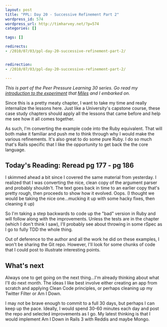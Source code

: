 ```yaml
--- 
layout: post
title: "PPL: Day 20 - Successive Refinement Part 2"
wordpress_id: 574
wordpress_url: http://timharvey.net/?p=574
categories: []

tags: []

redirects:
- /2010/07/03/ppl-day-20-successive-refinement-part-2/


redirection:
- /2010/07/03/ppl-day-20-successive-refinement-part-2/

---
```

_This is part of the Peer Pressure Learning 30 series. Go read my [introduction to the experiment](http://timharvey.net/2010/06/11/peer-pressure-learning-experiment/) that [Miles](http://mileszs.com/) and I embarked on._

Since this is a pretty meaty chapter, I want to take my time and really internalize the lessons here. Just like a University's capstone course, these case study chapters should apply all the lessons that came before and help me see how it all comes together.

As such, I'm converting the example code into the Ruby equivalent. That will both make it familiar and push me to think through why I would make the various refinements. It's also great to do some pure Ruby. I do so much that's Rails specific that I like the opportunity to get back the the core language.

## Today's Reading: Reread pg 177 - pg 186

I skimmed ahead a bit since I covered the same material from yesterday. I realized that I was converting the nice, clean copy of the argument parser and probably shouldn't. The text goes back in time to an earlier copy that's pretty rough, then proceeds to show how it evolved. Oops. (I thought we would be taking the nice one...mucking it up with some hacky fixes, then cleaning it up)

So I'm taking a step backwards to code up the "bad" version in Ruby and will follow along with the improvements. Unless the tests are in the chapter (which I don't think I saw), I'll probably see about throwing in some rSpec as I go to fully TDD the whole thing.

Out of deference to the author and all the work he did on these examples, I won't be sharing the Git repo. However, I'll look for some chunks of code that I could post to illustrate interesting points.

## What's next

Always one to get going on the next thing...I'm already thinking about what I'll do next month. The ideas I like best involve either creating an app from scratch and applying Clean Code principles, or perhaps cleaning up my Twitter Filter or Am I Down.

I may not be brave enough to commit to a full 30 days, but perhaps I can keep up the pace. Ideally, I would spend 30-60 minutes each day and post the repo and selected improvements as I go. My latest thinking is that I would implement Am I Down in Rails 3 with Reddis and maybe Mongo.
